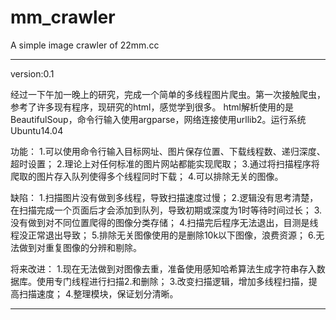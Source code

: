 mm_crawler
==========

A simple image crawler of 22mm.cc

*********************************************************************************************************************
version:0.1  

经过一下午加一晚上的研究，完成一个简单的多线程图片爬虫。第一次接触爬虫，参考了许多现有程序，现研究的html，感觉学到很多。
html解析使用的是BeautifulSoup，命令行输入使用argparse，网络连接使用urllib2。运行系统Ubuntu14.04

功能：
1.可以使用命令行输入目标网址、图片保存位置、下载线程数、递归深度、超时设置；
2.理论上对任何标准的图片网站都能实现爬取；
3.通过将扫描程序将爬取的图片存入队列使得多个线程同时下载；
4.可以排除无关的图像。

缺陷：
1.扫描图片没有做到多线程，导致扫描速度过慢；
2.逻辑没有思考清楚，在扫描完成一个页面后才会添加到队列，导致初期或深度为1时等待时间过长；
3.没有做到对不同位置爬得的图像分类存储；
4.扫描完后程序无法退出，目测是线程没正常退出导致；
5.排除无关图像使用的是删除10k以下图像，浪费资源；
6.无法做到对重复图像的分辨和剔除。

将来改进：
1.现在无法做到对图像去重，准备使用感知哈希算法生成字符串存入数据库。使用专门线程进行扫描2.和删除；
3.改变扫描逻辑，增加多线程扫描，提高扫描速度；
4.整理模块，保证划分清晰。
*********************************************************************************************************************